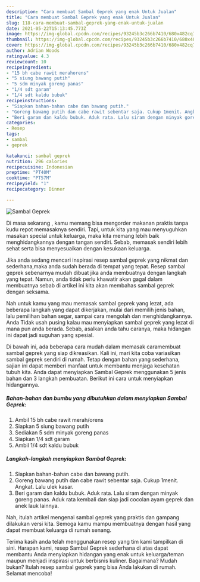 ```yaml
---
description: "Cara membuat Sambal Geprek yang enak Untuk Jualan"
title: "Cara membuat Sambal Geprek yang enak Untuk Jualan"
slug: 118-cara-membuat-sambal-geprek-yang-enak-untuk-jualan
date: 2021-05-22T15:13:45.773Z
image: https://img-global.cpcdn.com/recipes/93245b3c266b7410/680x482cq70/sambal-geprek-foto-resep-utama.jpg
thumbnail: https://img-global.cpcdn.com/recipes/93245b3c266b7410/680x482cq70/sambal-geprek-foto-resep-utama.jpg
cover: https://img-global.cpcdn.com/recipes/93245b3c266b7410/680x482cq70/sambal-geprek-foto-resep-utama.jpg
author: Adrian Woods
ratingvalue: 4.3
reviewcount: 10
recipeingredient:
- "15 bh cabe rawit merahorens"
- "5 siung bawang putih"
- "5 sdm minyak goreng panas"
- "1/4 sdt garam"
- "1/4 sdt kaldu bubuk"
recipeinstructions:
- "Siapkan bahan-bahan cabe dan bawang putih."
- "Goreng bawang putih dan cabe rawit sebentar saja. Cukup 1menit. Angkat. Lalu ulek kasar."
- "Beri garam dan kaldu bubuk. Aduk rata. Lalu siram dengan minyak goreng panas. Aduk rata kembali dan siap jadi cocolan ayam geprek dan anek lauk lainnya."
categories:
- Resep
tags:
- sambal
- geprek

katakunci: sambal geprek 
nutrition: 296 calories
recipecuisine: Indonesian
preptime: "PT40M"
cooktime: "PT57M"
recipeyield: "1"
recipecategory: Dinner

---
```



![Sambal Geprek](https://img-global.cpcdn.com/recipes/93245b3c266b7410/680x482cq70/sambal-geprek-foto-resep-utama.jpg)

Di masa  sekarang , kamu memang bisa mengorder makanan praktis tanpa kudu repot memasaknya sendiri. Tapi, untuk kita yang mau menyuguhkan masakan special untuk keluarga, maka kita memang lebih baik menghidangkannya dengan tangan sendiri. Sebab, memasak sendiri lebih sehat serta bisa menyesuaikan dengan kesukaan keluarga.

Jika anda sedang mencari inspirasi resep sambal geprek yang nikmat dan sederhana,maka anda sudah berada di tempat yang tepat. Resep sambal geprek  sebenarnya mudah dibuat jika anda membuatnya dengan langkah yang tepat. Namun, anda tidak perlu khawatir akan gagal dalam membuatnya 
sebab di artikel ini kita akan membahas sambal geprek dengan seksama.  



Nah untuk kamu yang mau memasak sambal geprek yang lezat, ada beberapa langkah yang dapat dikerjakan, mulai dari memilih jenis bahan, lalu pemilihan bahan segar, sampai cara mengolah dan menghidangkannya. Anda Tidak usah pusing kalau mau menyiapkan sambal geprek yang lezat di mana pun anda berada. Sebab, asalkan anda  tahu caranya, maka hidangan ini dapat jadi suguhan yang spesial.

Di bawah ini, ada beberapa cara mudah dalam memasak caramembuat sambal geprek yang siap dikreasikan. Kali ini, mari kita coba variasikan sambal geprek sendiri di rumah. Tetap dengan bahan yang sederhana, sajian ini dapat memberi manfaat untuk membantu menjaga kesehatan tubuh kita. Anda dapat menyiapkan Sambal Geprek menggunakan 5 jenis bahan dan 3 langkah pembuatan. Berikut ini cara untuk menyiapkan hidangannya.

<!--inarticleads1-->

##### Bahan-bahan dan bumbu yang dibutuhkan dalam menyiapkan Sambal Geprek:

1. Ambil 15 bh cabe rawit merah/orens
1. Siapkan 5 siung bawang putih
1. Sediakan 5 sdm minyak goreng panas
1. Siapkan 1/4 sdt garam
1. Ambil 1/4 sdt kaldu bubuk




<!--inarticleads2-->

##### Langkah-langkah menyiapkan Sambal Geprek:

1. Siapkan bahan-bahan cabe dan bawang putih.
1. Goreng bawang putih dan cabe rawit sebentar saja. Cukup 1menit. Angkat. Lalu ulek kasar.
1. Beri garam dan kaldu bubuk. Aduk rata. Lalu siram dengan minyak goreng panas. Aduk rata kembali dan siap jadi cocolan ayam geprek dan anek lauk lainnya.




Nah, itulah artikel mengenai  sambal geprek  yang praktis dan gampang dilakukan versi kita. Semoga kamu mampu membuatnya dengan hasil yang dapat membuat keluarga di rumah senang. 

Terima kasih anda telah menggunakan resep yang tim kami tampilkan di sini. Harapan kami, resep  Sambal Geprek sederhana di atas dapat membantu Anda menyiapkan hidangan yang enak untuk keluarga/teman maupun menjadi inspirasi untuk berbisnis kuliner. Bagaimana? Mudah bukan? Itulah resep sambal geprek yang bisa Anda lakukan di rumah. Selamat mencoba!

